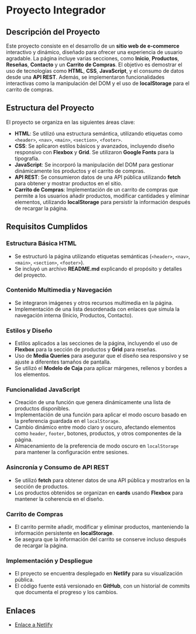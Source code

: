 # Proyecto Integrador

## Descripción del Proyecto

Este proyecto consiste en el desarrollo de un **sitio web de e-commerce** interactivo y dinámico, diseñado para ofrecer una experiencia de usuario agradable. La página incluye varias secciones, como **Inicio**, **Productos**, **Reseñas**, **Contacto** y un **Carrito de Compras**. El objetivo es demostrar el uso de tecnologías como **HTML**, **CSS**, **JavaScript**, y el consumo de datos desde una **API REST**. Además, se implementaron funcionalidades interactivas como la manipulación del DOM y el uso de **localStorage** para el carrito de compras.

## Estructura del Proyecto

El proyecto se organiza en las siguientes áreas clave:

- **HTML**: Se utilizó una estructura semántica, utilizando etiquetas como `<header>`, `<nav>`, `<main>`, `<section>`, `<footer>`.
- **CSS**: Se aplicaron estilos básicos y avanzados, incluyendo diseño responsivo con **Flexbox** y **Grid**. Se utilizaron **Google Fonts** para la tipografía.
- **JavaScript**: Se incorporó la manipulación del DOM para gestionar dinámicamente los productos y el carrito de compras.
- **API REST**: Se consumieron datos de una API pública utilizando **fetch** para obtener y mostrar productos en el sitio.
- **Carrito de Compras**: Implementación de un carrito de compras que permite a los usuarios añadir productos, modificar cantidades y eliminar elementos, utilizando **localStorage** para persistir la información después de recargar la página.

## Requisitos Cumplidos

### Estructura Básica HTML
- Se estructuró la página utilizando etiquetas semánticas (`<header>`, `<nav>`, `<main>`, `<section>`, `<footer>`).
- Se incluyó un archivo **README.md** explicando el propósito y detalles del proyecto.

### Contenido Multimedia y Navegación
- Se integraron imágenes y otros recursos multimedia en la página.
- Implementación de una lista desordenada con enlaces que simula la navegación interna (Inicio, Productos, Contacto).

### Estilos y Diseño
- Estilos aplicados a las secciones de la página, incluyendo el uso de **Flexbox** para la sección de productos y **Grid** para reseñas.
- Uso de **Media Queries** para asegurar que el diseño sea responsivo y se ajuste a diferentes tamaños de pantalla.
- Se utilizó el **Modelo de Caja** para aplicar márgenes, rellenos y bordes a los elementos.

### Funcionalidad JavaScript
- Creación de una función que genera dinámicamente una lista de productos disponibles.
- Implementación de una función para aplicar el modo oscuro basado en la preferencia guardada en el `localStorage`.
- Cambio dinámico entre modo claro y oscuro, afectando elementos como `header`, `footer`, botones, productos, y otros componentes de la página.
- Almacenamiento de la preferencia de modo oscuro en `localStorage` para mantener la configuración entre sesiones. 

### Asincronía y Consumo de API REST
- Se utilizó **fetch** para obtener datos de una API pública y mostrarlos en la sección de productos.
- Los productos obtenidos se organizan en **cards** usando **Flexbox** para mantener la coherencia en el diseño.

### Carrito de Compras
- El carrito permite añadir, modificar y eliminar productos, manteniendo la información persistente en **localStorage**.
- Se asegura que la información del carrito se conserve incluso después de recargar la página.

### Implementación y Despliegue
- El proyecto se encuentra desplegado en **Netlify** para su visualización pública.
- El código fuente está versionado en **GitHub**, con un historial de commits que documenta el progreso y los cambios.

## Enlaces

- [Enlace a Netlify](https://dulce-alfajor2.netlify.app/)
